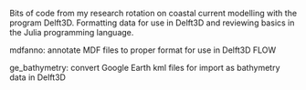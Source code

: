 Bits of code from my research rotation on coastal current modelling with the program Delft3D. Formatting data for use in Delft3D and reviewing basics in the Julia programming language.

mdfanno: annotate MDF files to proper format for use in Delft3D FLOW

ge_bathymetry: convert Google Earth kml files for import as bathymetry data in Delft3D

